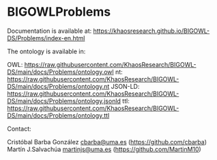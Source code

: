 # BIGOWLProblems

Documentation is available at: https://khaosresearch.github.io/BIGOWL-DS/Problems/index-en.html

The ontology is available in:

OWL: https://raw.githubusercontent.com/KhaosResearch/BIGOWL-DS/main/docs/Problems/ontology.owl
nt: https://raw.githubusercontent.com/KhaosResearch/BIGOWL-DS/main/docs/Problems/ontology.nt
JSON-LD: https://raw.githubusercontent.com/KhaosResearch/BIGOWL-DS/main/docs/Problems/ontology.jsonld
ttl: https://raw.githubusercontent.com/KhaosResearch/BIGOWL-DS/main/docs/Problems/ontology.ttl

Contact: 

Cristóbal Barba González <cbarba@uma.es> (https://github.com/cbarba)
Martín J.Salvachúa <martinjs@uma.es> (https://github.com/MartinM10)
